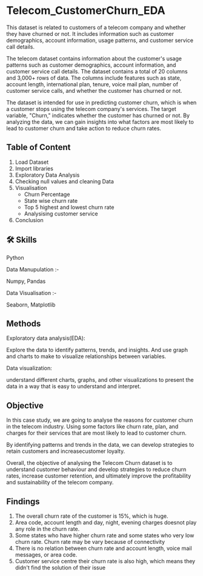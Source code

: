 
# Telecom_CustomerChurn_EDA
This dataset is related to customers of a telecom company and whether they have churned or not. It includes information such 
as customer demographics, account information, usage patterns, and customer service call details.

The telecom dataset contains information about the customer's usage patterns such as customer demographics, account information, and customer service call details. The dataset contains a total of 20 columns and 3,000+ rows of data. The columns include 
features such as state, account length, international plan, tenure, voice mail plan, number of customer service
calls, and whether the customer has churned or not.

The dataset is intended for use in predicting customer churn, which is when a customer stops using the telecom company's 
services. The target variable, "Churn," indicates whether the customer has churned or not. By analyzing the data, we can 
gain insights into what factors are most likely to lead to customer churn and take action to reduce churn rates.



## Table of Content
1. Load Dataset
2. Import libraries
3. Exploratory Data Analysis
4. Checking null values and cleaning Data
5. Visualisation 
     - Churn Percentage
     - State wise churn rate
     - Top 5 highest and lowest churn rate
     - Analysising customer service 
6. Conclusion
## 🛠 Skills
Python

Data Manupulation :-

   Numpy, Pandas

Data Visualisation :-

  Seaborn, Matplotlib 


## Methods
Exploratory data analysis(EDA):

Explore the data to identify patterns, trends, and insights. And use graph and charts to make  to visualize relationships between variables.

Data visualization: 

understand different charts, graphs, and other visualizations to present the data in a way that is easy to understand and interpret.
## Objective

In this case study, we are going to analyse the reasons for customer churn in the telecom industry. Using some factors like churn rate, plan, and charges
for their services that are most likely to lead to customer churn.


By identifying patterns and trends in the data, we can develop strategies to retain customers and increasecustomer loyalty.


Overall, the objective of analysing the Telecom Churn dataset is to understand customer behaviour and develop strategies to
reduce churn rates, increase customer retention, and ultimately improve the profitability and sustainability of the
telecom company.

## Findings
 1. The overall churn rate of the customer is 15%, which is huge.
 2. Area code, account length and day, night, evening charges doesnot play any role in the churn rate.
 3. Some states who have higher churn rate and some states who very low churn rate. Churn rate may be vary because of connectivity
 4. There is no relation between churn rate and account length, voice mail messages, or area code.
5.  Customer service centre their churn rate is also high, which means they didn't find the solution of their issue

